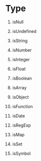 # Type

01. isNull
02. isUndefined
03. isString
04. isNumber
05. isInteger
06. isFloat
07. isBoolean
08. isArray
09. isObject

10. isFunction
11. isDate
12. isRegExp
13. isMap
14. isSet
15. isSymbol
